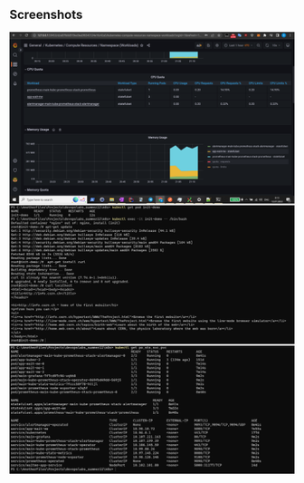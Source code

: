 
## Screenshots
![CPU_memory](14_CPU_memory.png)
![Init_cont](14_Init_cont.png)
![With_promet](14_with_promet.png)
